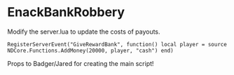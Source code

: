 # EnackBankRobbery
Modify the server.lua to update the costs of payouts.

``RegisterServerEvent("GiveRewardBank", function()
	local player = source
	NDCore.Functions.AddMoney(20000, player, "cash")
end)``


Props to Badger/Jared for creating the main script!
